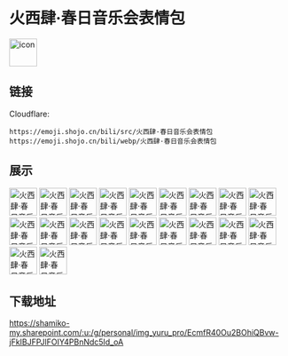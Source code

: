 # 火西肆·春日音乐会表情包
<img src="https://emoji.shojo.cn/bili/src/火西肆·春日音乐会表情包/icon.png" width="50" height="50" alt="icon">

## 链接
Cloudflare:
```
https://emoji.shojo.cn/bili/src/火西肆·春日音乐会表情包
https://emoji.shojo.cn/bili/webp/火西肆·春日音乐会表情包
```
## 展示
<img src="https://emoji.shojo.cn/bili/src/火西肆·春日音乐会表情包/火西肆·春日音乐会表情包-好开星.png" width="50" height="50" alt="火西肆·春日音乐会表情包-好开星">
<img src="https://emoji.shojo.cn/bili/src/火西肆·春日音乐会表情包/火西肆·春日音乐会表情包-惊讶.png" width="50" height="50" alt="火西肆·春日音乐会表情包-惊讶">
<img src="https://emoji.shojo.cn/bili/src/火西肆·春日音乐会表情包/火西肆·春日音乐会表情包-啦啦啦.png" width="50" height="50" alt="火西肆·春日音乐会表情包-啦啦啦">
<img src="https://emoji.shojo.cn/bili/src/火西肆·春日音乐会表情包/火西肆·春日音乐会表情包-哈哈哈哈.png" width="50" height="50" alt="火西肆·春日音乐会表情包-哈哈哈哈">
<img src="https://emoji.shojo.cn/bili/src/火西肆·春日音乐会表情包/火西肆·春日音乐会表情包-加载中.png" width="50" height="50" alt="火西肆·春日音乐会表情包-加载中">
<img src="https://emoji.shojo.cn/bili/src/火西肆·春日音乐会表情包/火西肆·春日音乐会表情包-很酷嘛.png" width="50" height="50" alt="火西肆·春日音乐会表情包-很酷嘛">
<img src="https://emoji.shojo.cn/bili/src/火西肆·春日音乐会表情包/火西肆·春日音乐会表情包-美女之王.png" width="50" height="50" alt="火西肆·春日音乐会表情包-美女之王">
<img src="https://emoji.shojo.cn/bili/src/火西肆·春日音乐会表情包/火西肆·春日音乐会表情包-爱您.png" width="50" height="50" alt="火西肆·春日音乐会表情包-爱您">
<img src="https://emoji.shojo.cn/bili/src/火西肆·春日音乐会表情包/火西肆·春日音乐会表情包-爆丸.png" width="50" height="50" alt="火西肆·春日音乐会表情包-爆丸">
<img src="https://emoji.shojo.cn/bili/src/火西肆·春日音乐会表情包/火西肆·春日音乐会表情包-晚安.png" width="50" height="50" alt="火西肆·春日音乐会表情包-晚安">
<img src="https://emoji.shojo.cn/bili/src/火西肆·春日音乐会表情包/火西肆·春日音乐会表情包-？.png" width="50" height="50" alt="火西肆·春日音乐会表情包-？">
<img src="https://emoji.shojo.cn/bili/src/火西肆·春日音乐会表情包/火西肆·春日音乐会表情包-我爱肆.png" width="50" height="50" alt="火西肆·春日音乐会表情包-我爱肆">
<img src="https://emoji.shojo.cn/bili/src/火西肆·春日音乐会表情包/火西肆·春日音乐会表情包-最讨厌你.png" width="50" height="50" alt="火西肆·春日音乐会表情包-最讨厌你">
<img src="https://emoji.shojo.cn/bili/src/火西肆·春日音乐会表情包/火西肆·春日音乐会表情包-睡不啄鸟.png" width="50" height="50" alt="火西肆·春日音乐会表情包-睡不啄鸟">
<img src="https://emoji.shojo.cn/bili/src/火西肆·春日音乐会表情包/火西肆·春日音乐会表情包-抱抱.png" width="50" height="50" alt="火西肆·春日音乐会表情包-抱抱">
<img src="https://emoji.shojo.cn/bili/src/火西肆·春日音乐会表情包/火西肆·春日音乐会表情包-超拉风！.png" width="50" height="50" alt="火西肆·春日音乐会表情包-超拉风！">
<img src="https://emoji.shojo.cn/bili/src/火西肆·春日音乐会表情包/火西肆·春日音乐会表情包-花花.png" width="50" height="50" alt="火西肆·春日音乐会表情包-花花">
<img src="https://emoji.shojo.cn/bili/src/火西肆·春日音乐会表情包/火西肆·春日音乐会表情包-粘你.png" width="50" height="50" alt="火西肆·春日音乐会表情包-粘你">
<img src="https://emoji.shojo.cn/bili/src/火西肆·春日音乐会表情包/火西肆·春日音乐会表情包-打call.png" width="50" height="50" alt="火西肆·春日音乐会表情包-打call">
<img src="https://emoji.shojo.cn/bili/src/火西肆·春日音乐会表情包/火西肆·春日音乐会表情包-讨好.png" width="50" height="50" alt="火西肆·春日音乐会表情包-讨好">

## 下载地址

https://shamiko-my.sharepoint.com/:u:/g/personal/img_yuru_pro/EcmfR40Ou2BOhiQBvw-jFkIBJFPJlFOIY4PBnNdc5Id_oA